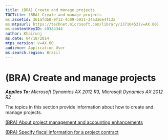 ```yaml
---
title: (BRA) Create and manage projects
TOCTitle: (BRA) Create and manage projects
ms:assetid: 361afdb0-9f12-4c09-b911-34a3a6e4f13a
ms:mtpsurl: https://technet.microsoft.com/library/JJ710453(v=AX.60)
ms:contentKeyID: 49384344
author: Khairunj
ms.date: 04/18/2014
mtps_version: v=AX.60
audience: Application User
ms.search.region: Brazil
---
```


# (BRA) Create and manage projects 


_**Applies To:** Microsoft Dynamics AX 2012 R3, Microsoft Dynamics AX 2012 R2_

The topics in this section provide information about how to create and manage projects.

[(BRA) About project management and accounting enhancements](bra-about-project-management-and-accounting-enhancements.md)

[(BRA) Specify fiscal information for a project contract](bra-specify-fiscal-information-for-a-project-contract.md)

  


